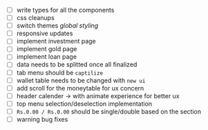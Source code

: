 - [ ] write types for all the components
- [ ] css cleanups
- [ ] switch themes _global styling_
- [ ] responsive updates
- [ ] implement investment page
- [ ] implement gold page
- [ ] implement loan page
- [ ] data needs to be splitted once all finalized
- [ ] tab menu should be `captilize`
- [ ] wallet table needs to be changed with `new ui`
- [ ] add scroll for the moneytable for ux concern
- [ ] header calender -> with animate experience for better ux
- [ ] top menu selection/deselection implementation
- [ ] `Rs.0.00 / Rs.0.00` should be single/double based on the section
- [ ] warning bug fixes